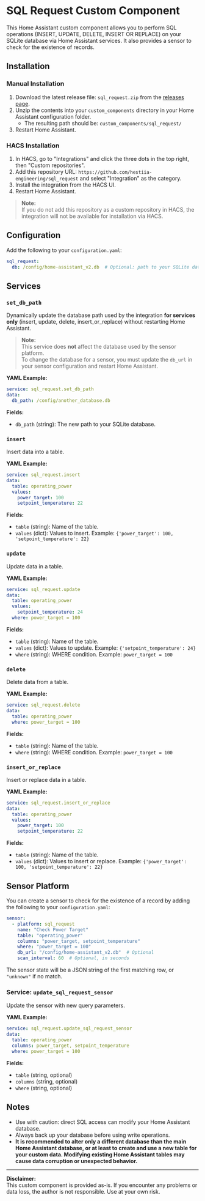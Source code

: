 # SQL Request Custom Component

This Home Assistant custom component allows you to perform SQL operations (INSERT, UPDATE, DELETE, INSERT OR REPLACE) on your SQLite database via Home Assistant services. It also provides a sensor to check for the existence of records.

## Installation

### Manual Installation

1. Download the latest release file: `sql_request.zip` from the [releases page](https://github.com/hestiia-engineering/sql_request/releases).
2. Unzip the contents into your `custom_components` directory in your Home Assistant configuration folder.
   - The resulting path should be: `custom_components/sql_request/`
3. Restart Home Assistant.

### HACS Installation

1. In HACS, go to "Integrations" and click the three dots in the top right, then "Custom repositories".
2. Add this repository URL: `https://github.com/hestiia-engineering/sql_request` and select "Integration" as the category.
3. Install the integration from the HACS UI.
4. Restart Home Assistant.

> **Note:**  
> If you do not add this repository as a custom repository in HACS, the integration will not be available for installation via HACS.

## Configuration

Add the following to your `configuration.yaml`:

```yaml
sql_request:
  db: /config/home-assistant_v2.db  # Optional: path to your SQLite database
```

## Services

### `set_db_path`

Dynamically update the database path used by the integration **for services only** (insert, update, delete, insert_or_replace) without restarting Home Assistant.

> **Note:**  
> This service does **not** affect the database used by the sensor platform.  
> To change the database for a sensor, you must update the `db_url` in your sensor configuration and restart Home Assistant.

**YAML Example:**
```yaml
service: sql_request.set_db_path
data:
  db_path: /config/another_database.db
```

**Fields:**
- `db_path` (string): The new path to your SQLite database.

### `insert`

Insert data into a table.

**YAML Example:**
```yaml
service: sql_request.insert
data:
  table: operating_power
  values:
    power_target: 100
    setpoint_temperature: 22
```

**Fields:**
- `table` (string): Name of the table.
- `values` (dict): Values to insert. Example: `{'power_target': 100, 'setpoint_temperature': 22}`

### `update`

Update data in a table.

**YAML Example:**
```yaml
service: sql_request.update
data:
  table: operating_power
  values:
    setpoint_temperature: 24
  where: power_target = 100
```

**Fields:**
- `table` (string): Name of the table.
- `values` (dict): Values to update. Example: `{'setpoint_temperature': 24}`
- `where` (string): WHERE condition. Example: `power_target = 100`

### `delete`

Delete data from a table.

**YAML Example:**
```yaml
service: sql_request.delete
data:
  table: operating_power
  where: power_target = 100
```

**Fields:**
- `table` (string): Name of the table.
- `where` (string): WHERE condition. Example: `power_target = 100`

### `insert_or_replace`

Insert or replace data in a table.

**YAML Example:**
```yaml
service: sql_request.insert_or_replace
data:
  table: operating_power
  values:
    power_target: 100
    setpoint_temperature: 22
```

**Fields:**
- `table` (string): Name of the table.
- `values` (dict): Values to insert or replace. Example: `{'power_target': 100, 'setpoint_temperature': 22}`

## Sensor Platform

You can create a sensor to check for the existence of a record by adding the following to your `configuration.yaml`:

```yaml
sensor:
  - platform: sql_request
    name: "Check Power Target"
    table: "operating_power"
    columns: "power_target, setpoint_temperature"
    where: "power_target = 100"
    db_url: "/config/home-assistant_v2.db"  # Optional
    scan_interval: 60  # Optional, in seconds
```

The sensor state will be a JSON string of the first matching row, or `"unknown"` if no match.

### Service: `update_sql_request_sensor`

Update the sensor with new query parameters.

**YAML Example:**
```yaml
service: sql_request.update_sql_request_sensor
data:
  table: operating_power
  columns: power_target, setpoint_temperature
  where: power_target = 100
```

**Fields:**
- `table` (string, optional)
- `columns` (string, optional)
- `where` (string, optional)

## Notes

- Use with caution: direct SQL access can modify your Home Assistant database.
- Always back up your database before using write operations.
- **It is recommended to alter only a different database than the main Home Assistant database, or at least to create and use a new table for your custom data. Modifying existing Home Assistant tables may cause data corruption or unexpected behavior.**

---

**Disclaimer:**  
This custom component is provided as-is. If you encounter any problems or data loss, the author is not responsible. Use at your own risk.
